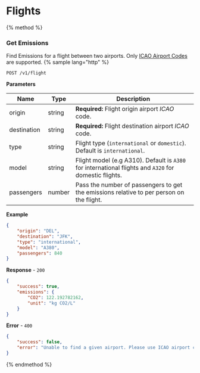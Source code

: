 # Flights

{% method %}
### Get Emissions
Find Emissions for a flight between two airports.
Only [ICAO Airport Codes](https://en.wikipedia.org/wiki/International_Civil_Aviation_Organization_airport_code) are supported.
{% sample lang="http" %}
```
POST /v1/flight
```
**Parameters**

| Name        | Type           | Description  |
| ------------- |-------------| -----|
| origin | string |**Required:** Flight origin airport _ICAO_ code. |
| destination  | string |**Required:** Flight destination airport _ICAO_ code. |
| type     | string | Flight type (`international` or `domestic`). Default is `international`. |
| model     | string | Flight model (e.g A310). Default is `A380` for international flights and `A320` for domestic flights. |
| passengers     | number | Pass the number of passengers to get the emissions relative to per person on the flight. |

**Example**
```JSON
{
	"origin": "DEL",
	"destination": "JFK",
	"type": "international",
	"model": "A380",
	"passengers": 840
}
```
**Response** - `200`
```JSON
{
	"success": true,
	"emissions": {
		"CO2": 122.192782162,
		"unit": "kg CO2/L"
	}
}
```
**Error** - `400`
```JSON
{
	"success": false,
	"error": "Unable to find a given airport. Please use ICAO airport code."
}
```

{% endmethod %}